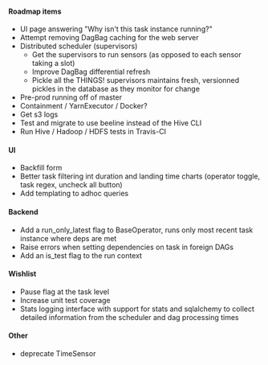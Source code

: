 #### Roadmap items
* UI page answering "Why isn't this task instance running?"
* Attempt removing DagBag caching for the web server
* Distributed scheduler (supervisors)
    * Get the supervisors to run sensors (as opposed to each sensor taking a slot)
    * Improve DagBag differential refresh
    * Pickle all the THINGS! supervisors maintains fresh, versionned pickles in the database as they monitor for change
* Pre-prod running off of master
* Containment / YarnExecutor / Docker?
* Get s3 logs
* Test and migrate to use beeline instead of the Hive CLI
* Run Hive / Hadoop / HDFS tests in Travis-CI

#### UI
* Backfill form
* Better task filtering int duration and landing time charts (operator toggle, task regex, uncheck all button)
* Add templating to adhoc queries

#### Backend
* Add a run_only_latest flag to BaseOperator, runs only most recent task instance where deps are met
* Raise errors when setting dependencies on task in foreign DAGs
* Add an is_test flag to the run context

#### Wishlist
* Pause flag at the task level
* Increase unit test coverage
* Stats logging interface with support for stats and sqlalchemy to collect detailed information from the scheduler and dag processing times

#### Other
* deprecate TimeSensor
